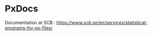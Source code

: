 # PxDocs

Documentation at SCB : <https://www.scb.se/en/services/statistical-programs-for-px-files/>
